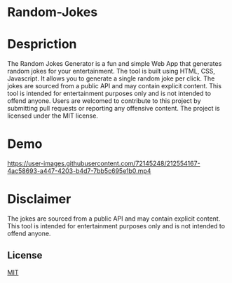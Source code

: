 # Random-Jokes

# Despriction 

The Random Jokes Generator is a fun and simple Web App that generates random jokes for your entertainment. The tool is built using HTML, CSS, Javascript. It allows you to generate a single random joke per click. The jokes are sourced from a public API and may contain explicit content. This tool is intended for entertainment purposes only and is not intended to offend anyone. Users are welcomed to contribute to this project by submitting pull requests or reporting any offensive content. The project is licensed under the MIT license.

# Demo 

https://user-images.githubusercontent.com/72145248/212554167-4ac58693-a447-4203-b4d7-7bb5c695e1b0.mp4

# Disclaimer

 The jokes are sourced from a public API and may contain explicit content. This tool is intended for entertainment purposes only and is not intended to offend anyone.
 
 ## License

[MIT](https://choosealicense.com/licenses/mit/)
